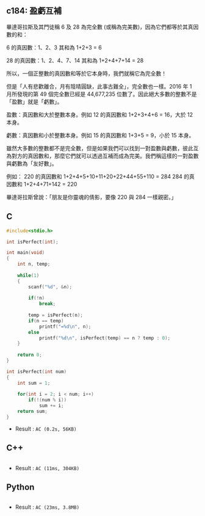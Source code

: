 ## c184: 盈虧互補
畢達哥拉斯及其門徒稱 6 及 28 為完全數 (或稱為完美數)，因為它們都等於其真因數的和：

6 的真因數：1、2、3 其和為 1+2+3 = 6

28 的真因數：1、2、4、7、14 其和為 1+2+4+7+14 = 28

所以，一個正整數的真因數和等於它本身時，我們就稱它為完全數！

但是「人有悲歡離合，月有陰晴圓缺，此事古難全」，完全數也一樣。2016 年 1 月所發現的第 49 個完全數已經是 44,677,235 位數了。因此絕大多數的整數不是「盈數」就是「虧數」。

盈數：真因數和大於整數本身。例如 12 的真因數和 1+2+3+4+6 = 16，大於 12 本身。

虧數：真因數和小於整數本身。例如 15 的真因數和 1+3+5 = 9，小於 15 本身。

雖然大多數的整數都不是完全數，但是如果我們可以找到一對盈數與虧數，彼此互為對方的真因數和，那麼它們就可以透過互補而成為完美。我們稱這樣的一對盈數與虧數為「友好數」。

例如：
220 的真因數和 1+2+4+5+10+11+20+22+44+55+110 = 284
284 的真因數和 1+2+4+71+142 = 220

畢達哥拉斯曾說：「朋友是你靈魂的倩影，要像 220 與 284 一樣親密。」

## C
```C
#include<stdio.h>

int isPerfect(int);

int main(void)
{
	int n, temp;
	
	while(1)
	{
		scanf("%d", &n);
		
		if(!n)
			break;
			
		temp = isPerfect(n);
		if(n == temp)
			printf("=%d\n", n);
		else
			printf("%d\n", isPerfect(temp) == n ? temp : 0);
	}
	
	return 0;
}

int isPerfect(int num)
{
	int sum = 1;
	
	for(int i = 2; i < num; i++)
		if(!(num % i))
			sum += i;
	return sum;
}
```
 * Result : `AC (0.2s, 56KB)`

## C++
```C++

```
 * Result : `AC (11ms, 304KB)`

## Python
```python

```
 * Result : `AC (23ms, 3.8MB)`
